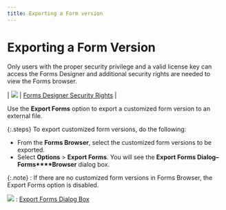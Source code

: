 ```yaml
---
title: Exporting a Form version
---
```


# Exporting a Form Version


Only users with the proper security privilege and a valid license key  can access the Forms Designer and additional security rights are needed  to view the Forms browser.


| ![]({{site.fd_baseurl}}/img/lens.gif) | [Forms  Designer Security Rights]({{site.fd_baseurl}}/forms-designer-security/security-rights/forms_designer_security_rights.html) |



Use  the **Export Forms** option to export  a customized form version to an external file.


{:.steps}
To export customized form versions, do the  following:

- From the **Forms Browser**, select the customized  form versions to be exported.
- Select **Options**  > **Export Forms**. You will see  the **Export Forms Dialog–Forms****Browser** dialog box.



{:.note}
: If there are no customized form versions in Forms  Browser, the Export Forms option is disabled.


![]({{site.fd_baseurl}}/img/see_also.gif)
: [Export Forms  Dialog Box]({{site.fd_baseurl}}/misc/export_forms_dialog_box.html)



